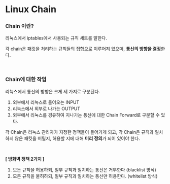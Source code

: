 # **Linux Chain**

### **Chain 이란?**

리눅스에서 iptables에서 사용되는 규칙 세트를 말한다.

각 chain은 패킷을 처리하는 규칙들의 집합으로 이루어져 있으며, **통신의 방향을 결정**한다.

<br>

### **Chain에 대한 작업**

리눅스에서 통신의 방향은 크게 세 가지로 구분된다. 

1. 외부에서 리눅스로 들어오는 INPUT
2. 리눅스에서 외부로 나가는 OUTPUT 
3. 외부에서 리눅스를 경유하여 지나가는 통신에 대한 Chain Forward로 구분할 수 있다.

각 Chain은 리눅스 관리자가 지정한 정책들이 들어가게 되고, 각 Chain은 규칙과 일치하지 않은 패킷을 버릴지, 허용할 지에 대해 **미리 정의**가 되어 있어야 한다. 

<br>

**[ 방화벽 정책 2가지 ]**

1. 모든 규칙을 허용하되, 일부 규칙과 일치하는 통신은 거부한다 (blacklist 방식)
2. 모든 규칙을 불허하되, 일부 규칙과 일치하는 통신만 허용한다. (whitelist 방식)